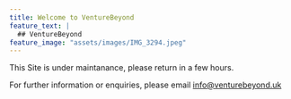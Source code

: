 ```yaml
---
title: Welcome to VentureBeyond
feature_text: |
  ## VentureBeyond
feature_image: "assets/images/IMG_3294.jpeg"
---
```


This Site is under maintanance, please return in a few hours.

For further information or enquiries, please email info@venturebeyond.uk
